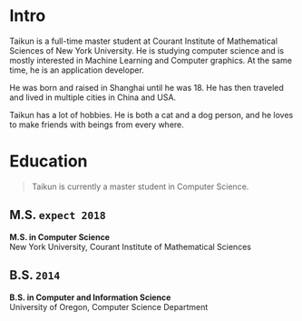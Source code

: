 # Intro
Taikun is a full-time master student at Courant Institute of Mathematical Sciences of New York University. He is studying computer science and is mostly interested in Machine Learning and Computer graphics. At the same time, he is an application developer.

He was born and raised in Shanghai until he was 18. He has then traveled and lived in multiple cities in China and USA.

Taikun has a lot of hobbies. He is both a cat and a dog person, and he loves to make friends with beings from every where.

# Education
> Taikun is currently a master student in Computer Science.

## M.S. `expect 2018`
**M.S. in Computer Science**  
New York University, Courant Institute of Mathematical Sciences

## B.S. `2014`
**B.S. in Computer and Information Science**  
University of Oregon, Computer Science Department